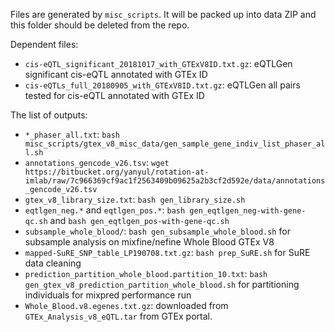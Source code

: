 Files are generated by `misc_scripts`. 
It will be packed up into data ZIP and this folder should be deleted from the repo. 

Dependent files: 

* `cis-eQTL_significant_20181017_with_GTExV8ID.txt.gz`: eQTLGen significant cis-eQTL annotated with GTEx ID
* `cis-eQTLs_full_20180905_with_GTExV8ID.txt.gz`: eQTLGen all pairs tested for cis-eQTL annotated with GTEx ID

The list of outputs:

* `*_phaser_all.txt`: `bash misc_scripts/gtex_v8_misc_data/gen_sample_gene_indiv_list_phaser_all.sh`
* `annotations_gencode_v26.tsv`: `wget https://bitbucket.org/yanyul/rotation-at-imlab/raw/7c966369cf9ac1f2563409b09625a2b3cf2d592e/data/annotations_gencode_v26.tsv`
* `gtex_v8_library_size.txt`: `bash gen_library_size.sh` 
* `eqtlgen_neg.*` and `eqtlgen_pos.*`: `bash gen_eqtlgen_neg-with-gene-qc.sh` and `bash gen_eqtlgen_pos-with-gene-qc.sh`
* `subsample_whole_blood/`: `bash gen_subsample_whole_blood.sh` for subsample analysis on mixfine/nefine Whole Blood GTEx V8
* `mapped-SuRE_SNP_table_LP190708.txt.gz`: `bash prep_SuRE.sh` for SuRE data cleaning
* `prediction_partition_whole_blood.partition_10.txt`: `bash gen_gtex_v8_prediction_partition_whole_blood.sh` for partitioning individuals for mixpred performance run
* `Whole_Blood.v8.egenes.txt.gz`: downloaded from `GTEx_Analysis_v8_eQTL.tar` from GTEx portal. 
